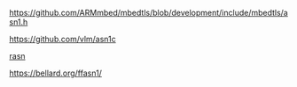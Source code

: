 https://github.com/ARMmbed/mbedtls/blob/development/include/mbedtls/asn1.h

https://github.com/vlm/asn1c

[rasn](https://github.com/XAMPPRocky/rasn)

https://bellard.org/ffasn1/
